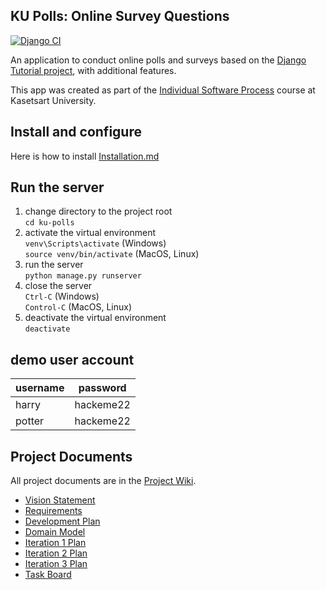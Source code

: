 ## KU Polls: Online Survey Questions 
[![Django CI](https://github.com/zanut/ku-polls/actions/workflows/django.yml/badge.svg)](https://github.com/zanut/ku-polls/actions/workflows/django.yml)

An application to conduct online polls and surveys based
on the [Django Tutorial project][django-tutorial], with
additional features.

This app was created as part of the [Individual Software Process](
https://cpske.github.io/ISP) course at Kasetsart University.


## Install and configure
Here is how to install [Installation.md](Installation.md)

## Run the server
1. change directory to the project root  
```cd ku-polls```
2. activate the virtual environment  
```venv\Scripts\activate``` (Windows)  
```source venv/bin/activate``` (MacOS, Linux)
3. run the server  
```python manage.py runserver```
4. close the server  
```Ctrl-C``` (Windows)  
```Control-C``` (MacOS, Linux)
5. deactivate the virtual environment  
```deactivate```

## demo user account

| username | password  |
|----------|-----------|
| harry    | hackeme22 |
| potter   | hackeme22 |

## Project Documents

All project documents are in the [Project Wiki](../../wiki/Home).

- [Vision Statement](../../wiki/Vision%20Statement)
- [Requirements](../../wiki/Requirements)
- [Development Plan](../../wiki/Development-Plan)
- [Domain Model](../../wiki/Domain-Model)
- [Iteration 1 Plan](../../wiki/Iteration-1-Plan)
- [Iteration 2 Plan](../../wiki/iteration-2-Plan)
- [Iteration 3 Plan](../../wiki/iteration-3-Plan)
- [Task Board](https://github.com/users/zanut/projects/2/views/1)

[django-tutorial]: https://docs.djangoproject.com/en/4.1/intro/tutorial01/
